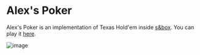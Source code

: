# Alex's Poker

Alex's Poker is an implementation of Texas Hold'em inside [s&box](https://sbox.facepunch.com/).
You can play it [here](https://asset.party/alex/poker).

![image](https://user-images.githubusercontent.com/12881812/223464246-5570b50c-7925-4fa1-9232-f84872e63c7a.png)
